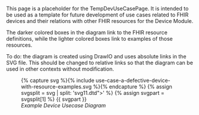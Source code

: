 This page is a placeholder for the TempDevUseCasePage. It is intended to be used as a template for future development of use cases related to FHIR devices and their relations with other FHIR resources for the Device Module.

The darker colored boxes in the diagram link to the FHIR resource definitions, while the lighter colored boxes link to examples of those resources. 

To do: the diagram is created using DrawIO and uses absolute links in the SVG file. This should be changed to relative links so that the diagram can be used in other contexts without modification. 

<figure>
{% capture svg %}{% include use-case-a-defective-device-with-resource-examples.svg %}{% endcapture %}
{% assign svgsplit = svg | split: 'svg11.dtd">' %}
{% assign svgpart = svgsplit[1] %}
{{ svgpart }}
<figcaption><i>Example Device Usecase Diagram</i></figcaption>
</figure>